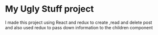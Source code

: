 # My Ugly Stuff project

I made this project using React and redux to create ,read and delete post and also used redux to pass down information to the children component
